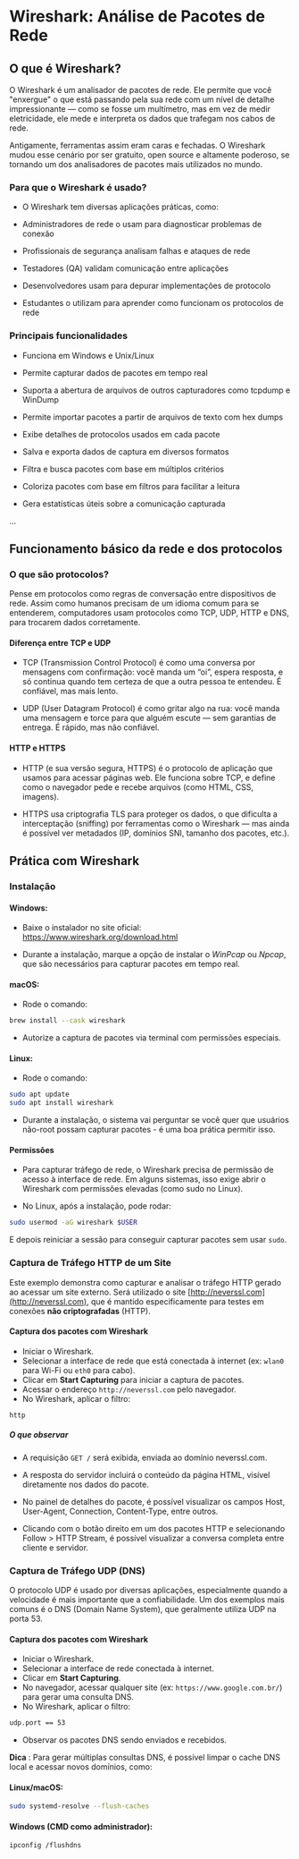 # Wireshark: Análise de Pacotes de Rede

## O que é Wireshark?

O Wireshark é um analisador de pacotes de rede. Ele permite que você "enxergue" o que está passando pela sua rede com um nível de detalhe impressionante — como se fosse um multímetro, mas em vez de medir eletricidade, ele mede e interpreta os dados que trafegam nos cabos de rede.

Antigamente, ferramentas assim eram caras e fechadas. O Wireshark mudou esse cenário por ser gratuito, open source e altamente poderoso, se tornando um dos analisadores de pacotes mais utilizados no mundo.

### Para que o Wireshark é usado?

- O Wireshark tem diversas aplicações práticas, como:

- Administradores de rede o usam para diagnosticar problemas de conexão

- Profissionais de segurança analisam falhas e ataques de rede

- Testadores (QA) validam comunicação entre aplicações

- Desenvolvedores usam para depurar implementações de protocolo

- Estudantes o utilizam para aprender como funcionam os protocolos de rede

### Principais funcionalidades

- Funciona em Windows e Unix/Linux

- Permite capturar dados de pacotes em tempo real

- Suporta a abertura de arquivos de outros capturadores como tcpdump e WinDump

- Permite importar pacotes a partir de arquivos de texto com hex dumps

- Exibe detalhes de protocolos usados em cada pacote

- Salva e exporta dados de captura em diversos formatos

- Filtra e busca pacotes com base em múltiplos critérios

- Coloriza pacotes com base em filtros para facilitar a leitura

- Gera estatísticas úteis sobre a comunicação capturada

...

## Funcionamento básico da rede e dos protocolos

### O que são protocolos?

Pense em protocolos como regras de conversação entre dispositivos de rede. Assim como humanos precisam de um idioma comum para se entenderem, computadores usam protocolos como TCP, UDP, HTTP e DNS, para trocarem dados corretamente.

#### Diferença entre TCP e UDP

- TCP (Transmission Control Protocol) é como uma conversa por mensagens com confirmação: você manda um “oi”, espera resposta, e só continua quando tem certeza de que a outra pessoa te entendeu. É confiável, mas mais lento.

- UDP (User Datagram Protocol) é como gritar algo na rua: você manda uma mensagem e torce para que alguém escute — sem garantias de entrega. É rápido, mas não confiável.

#### HTTP e HTTPS

- HTTP (e sua versão segura, HTTPS) é o protocolo de aplicação que usamos para acessar páginas web. Ele funciona sobre TCP, e define como o navegador pede e recebe arquivos (como HTML, CSS, imagens).

- HTTPS usa criptografia TLS para proteger os dados, o que dificulta a interceptação (sniffing) por ferramentas como o Wireshark — mas ainda é possível ver metadados (IP, domínios SNI, tamanho dos pacotes, etc.).


## Prática com Wireshark

### Instalação

#### Windows:

- Baixe o instalador no site oficial: https://www.wireshark.org/download.html

-  Durante a instalação, marque a opção de instalar o *WinPcap* ou *Npcap*, que são necessários para capturar pacotes em tempo real.

#### macOS:

- Rode o comando: 
```bash
brew install --cask wireshark
```

- Autorize a captura de pacotes via terminal com permissões especiais.

#### Linux:

- Rode o comando: 
```bash
sudo apt update
sudo apt install wireshark
```
- Durante a instalação, o sistema vai perguntar se você quer que usuários não-root possam capturar pacotes - é uma boa prática permitir isso.

#### Permissões

- Para capturar tráfego de rede, o Wireshark precisa de permissão de acesso à interface de rede. Em alguns sistemas, isso exige abrir o Wireshark com permissões elevadas (como sudo no Linux).

- No Linux, após a instalação, pode rodar:

```bash
sudo usermod -aG wireshark $USER
```

E depois reiniciar a sessão para conseguir capturar pacotes sem usar ```sudo```.

### Captura de Tráfego HTTP de um Site

Este exemplo demonstra como capturar e analisar o tráfego HTTP gerado ao acessar um site externo. Será utilizado o site [http://neverssl.com](http://neverssl.com), que é mantido especificamente para testes em conexões **não criptografadas** (HTTP).

#### Captura dos pacotes com Wireshark

- Iniciar o Wireshark.
- Selecionar a interface de rede que está conectada à internet (ex: `wlan0` para Wi-Fi ou `eth0` para cabo).
- Clicar em **Start Capturing** para iniciar a captura de pacotes.
- Acessar o endereço `http://neverssl.com` pelo navegador.
- No Wireshark, aplicar o filtro:

```wireshark
http
```

##### O que observar

- A requisição ```GET /``` será exibida, enviada ao domínio neverssl.com.
 
- A resposta do servidor incluirá o conteúdo da página HTML, visível diretamente nos dados do pacote.
 
- No painel de detalhes do pacote, é possível visualizar os campos Host, User-Agent, Connection, Content-Type, entre outros.

- Clicando com o botão direito em um dos pacotes HTTP e selecionando Follow > HTTP Stream, é possível visualizar a conversa completa entre cliente e servidor.

### Captura de Tráfego UDP (DNS)

O protocolo UDP é usado por diversas aplicações, especialmente quando a velocidade é mais importante que a confiabilidade. Um dos exemplos mais comuns é o DNS (Domain Name System), que geralmente utiliza UDP na porta 53.

#### Captura dos pacotes com Wireshark

- Iniciar o Wireshark.
- Selecionar a interface de rede conectada à internet.
- Clicar em **Start Capturing**.
- No navegador, acessar qualquer site (ex: `https://www.google.com.br/`) para gerar uma consulta DNS.
- No Wireshark, aplicar o filtro:

```bash
udp.port == 53
```

- Observar os pacotes DNS sendo enviados e recebidos.

**Dica** : Para gerar múltiplas consultas DNS, é possível limpar o cache DNS local e acessar novos domínios, como:

#### Linux/macOS:
```bash
sudo systemd-resolve --flush-caches
```

#### Windows (CMD como administrador):
```bash
ipconfig /flushdns
```